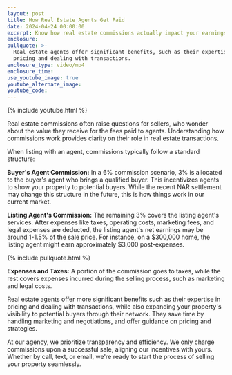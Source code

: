 ```yaml
---
layout: post
title: How Real Estate Agents Get Paid
date: 2024-04-24 00:00:00
excerpt: Know how real estate commissions actually impact your earnings.
enclosure:
pullquote: >-
  Real estate agents offer significant benefits, such as their expertise in
  pricing and dealing with transactions.
enclosure_type: video/mp4
enclosure_time:
use_youtube_image: true
youtube_alternate_image:
youtube_code:
---
```

{% include youtube.html %}

Real estate commissions often raise questions for sellers, who wonder about the value they receive for the fees paid to agents. Understanding how commissions work provides clarity on their role in real estate transactions.

When listing with an agent, commissions typically follow a standard structure:

**Buyer's Agent Commission:** In a 6% commission scenario, 3% is allocated to the buyer's agent who brings a qualified buyer. This incentivizes agents to show your property to potential buyers. While the recent NAR settlement may change this structure in the future, this is how things work in our current market.

**Listing Agent's Commission:** The remaining 3% covers the listing agent's services. After expenses like taxes, operating costs, marketing fees, and legal expenses are deducted, the listing agent's net earnings may be around 1-1.5% of the sale price. For instance, on a $300,000 home, the listing agent might earn approximately $3,000 post-expenses.

{% include pullquote.html %}

**Expenses and Taxes:** A portion of the commission goes to taxes, while the rest covers expenses incurred during the selling process, such as marketing and legal costs.

Real estate agents offer more significant benefits such as their expertise in pricing and dealing with transactions, while also expanding your property's visibility to potential buyers through their network. They save time by handling marketing and negotiations, and offer guidance on pricing and strategies.

At our agency, we prioritize transparency and efficiency. We only charge commissions upon a successful sale, aligning our incentives with yours. Whether by call, text, or email, we're ready to start the process of selling your property seamlessly.